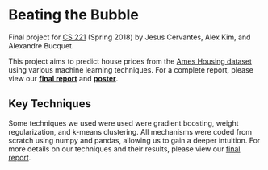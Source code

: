 # Beating the Bubble

Final project for [CS 221](http://web.stanford.edu/class/cs221/) (Spring 2018) by Jesus Cervantes, Alex Kim, and Alexandre Bucquet.

This project aims to predict house prices from the [Ames Housing dataset](https://www.kaggle.com/c/house-prices-advanced-regression-techniques) using various machine learning techniques. For a complete report, please view our **[final report](reports/final-report.pdf)** and **[poster](reports/poster.pdf)**.

## Key Techniques

Some techniques we used were used were gradient boosting, weight regularization, and k-means clustering. All mechanisms were coded from scratch using numpy and pandas, allowing us to gain a deeper intuition. For more details on our techniques and their results, please view our [final report](reports/final-report.pdf).
